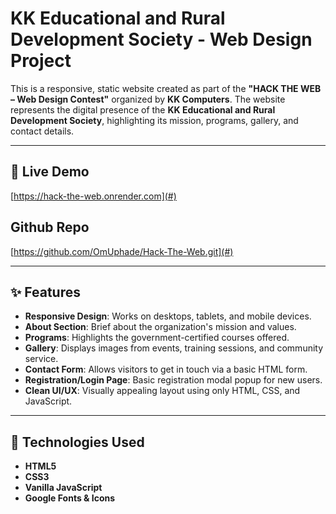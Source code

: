 # KK Educational and Rural Development Society - Web Design Project

This is a responsive, static website created as part of the **"HACK THE WEB – Web Design Contest"** organized by **KK Computers**. The website represents the digital presence of the **KK Educational and Rural Development Society**, highlighting its mission, programs, gallery, and contact details.

---

## 🚀 Live Demo

[https://hack-the-web.onrender.com](#)

## Github Repo
[https://github.com/OmUphade/Hack-The-Web.git](#)

---

## ✨ Features

- **Responsive Design**: Works on desktops, tablets, and mobile devices.
- **About Section**: Brief about the organization's mission and values.
- **Programs**: Highlights the government-certified courses offered.
- **Gallery**: Displays images from events, training sessions, and community service.
- **Contact Form**: Allows visitors to get in touch via a basic HTML form.
- **Registration/Login Page**: Basic registration modal popup for new users.
- **Clean UI/UX**: Visually appealing layout using only HTML, CSS, and JavaScript.

---

## 🔧 Technologies Used

- **HTML5**
- **CSS3**
- **Vanilla JavaScript**
- **Google Fonts & Icons**
